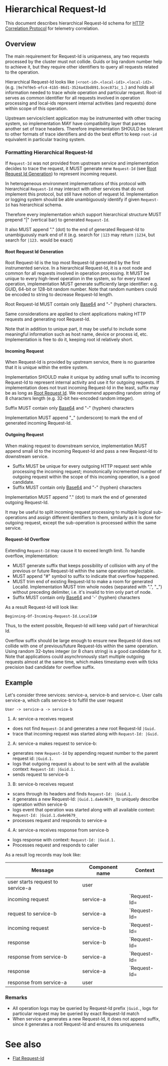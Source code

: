 #  Hierarchical Request-Id
This document describes hierarchical Request-Id schema for [HTTP Correlation Protocol](HttpCorrelationProtocol.md) for telemetry correlation.

## Overview
The main requirement for Request-Id is uniqueness, any two requests processed by the cluster must not collide.
Guids or big random number help to achieve it, but they require other identifiers to query all requests related to the operation.

Hierarchical Request-Id looks like `|<root-id>.<local-id1>.<local-id2>.` (e.g. `|9e74f0e5-efc4-41b5-86d1-3524a43bd891.bcec871c_1.`) and holds all information needed to trace whole operation and particular request.
Root-id serves as common identifier for all requests involved in operation processing and local-ids represent internal activities (and requests) done within scope of this operation.

Upstream service/client application may be instrumented with other tracing system, so implementation MAY have compatibility layer that parses another set of trace headers. 
Therefore implementation SHOULD be tolerant to other formats of trace identifiers and do the best effort to keep `root-id` equivalent in particular tracing system.

### Formatting Hierarchical Request-Id
If `Request-Id` was not provided from upstream service and implementation decides to trace the request, it MUST generate new `Request-Id` (see [Root Request Id Generation](#root-request-id-generation)) to represent incoming request. 

In heterogeneous environment implementations of this protocol with hierarchical `Request-Id` may interact with other services that do not implement this protocol, but still have notion of request Id. Implementation or logging system should be able unambiguously identify if given `Request-Id` has hierarchical schema. 

Therefore every implementation which support hierarchical structure MUST prepend "|" (vertical bar) to generated `Request-Id`. 

It also MUST append "." (dot) to the end of generated Request-Id to unambiguously mark end of it (e.g. search for `|123` may return `|1234`, but search for `|123.` would be exact)

#### Root Request Id Generation
Root Request-Id is the top most Request-Id generated by the first instrumented service. In a hierarchical Request-Id, it is a root node and common for all requests involved in operation processing.
It MUST be unique to every high-level operation in the system, so for every traced operation, implementation MUST generate sufficiently large identifier: e.g. GUID, 64-bit or 128-bit random number.
Note that random numbers could be encoded to string to decrease Request-Id length. 

Root Request-Id MUST contain only [Base64](https://en.wikipedia.org/wiki/Base64) and "-" (hyphen) characters.

Same considerations are applied to client applications making HTTP requests and generating root Request-Id.

Note that in addition to unique part, it may be useful to include some meaningful information such as host name, device or process id, etc. Implementation is free to do it, keeping root id relatively short.

#### Incoming Request
When Request-Id is provided by upstream service, there is no guarantee that it is unique within the entire system. 

Implementation SHOULD make it unique by adding small suffix to incoming Request-Id to represent internal activity and use it for outgoing requests.
If implementation does not trust incoming Request-Id in the least, suffix may be as long as [Root Request Id](HttpCorrelationProtocol.md#root-request-id-generation).
We recommend appending random string of 8 characters length (e.g. 32-bit hex-encoded random integer).

Suffix MUST contain only [Base64](https://en.wikipedia.org/wiki/Base64) and "-" (hyphen) characters

Implementation MUST append "_" (underscore) to mark the end of generated incoming Request-Id.

#### Outgoing Request
When making request to downstream service, implementation MUST append small id to the incoming Request-Id and pass a new Request-Id to downstream service.

- Suffix MUST be unique for every outgoing HTTP request sent while processing the incoming request;  monotonically incremented number of outgoing request within the scope of this incoming operation, is a good candidate. 
- Suffix MUST contain only [Base64](https://en.wikipedia.org/wiki/Base64) and "-" (hyphen) characters

Implementation MUST append "." (dot) to mark the end of generated outgoing Request-Id.

It may be useful to split incoming request processing to multiple logical sub-operations and assign different identifiers to them, similarly as it is done for outgoing request, except the sub-operation is processed within the same service. 

#### Request-Id Overflow
Extending `Request-Id` may cause it to exceed length limit.
To handle overflow, implementation: 
* MUST generate suffix that keeps possibility of collision with any of the previous or future Request-Id within the same operation neglectable.
* MUST append "#" symbol to suffix to indicate that overflow happened.
* MUST trim end of existing Request-Id to make a room for generated LocalId. Implementation MUST trim whole nodes (separated with ".", "_") without preceding delimiter, i.e. it's invalid to trim only part of node. 
* Suffix MUST contain only [Base64](https://en.wikipedia.org/wiki/Base64) and '-' (hyphen) characters

As a result Request-Id will look like: 

  `Beginning-Of-Incoming-Request-Id.LocalId#`

Thus, to the extent possible, Request-Id will keep valid part of hierarchical Id.

Overflow suffix should be large enough to ensure new Request-Id does not collide with one of previous/future Request-Ids within the same operation. Using random 32-bytes integer (or 8 chars string) is a good candidate for it.
Note that applications could asynchronously start multiple outgoing requests almost at the same time, which makes timestamp even with ticks precision bad candidate for overflow suffix.

## Example
Let's consider three services: service-a, service-b and service-c. User calls service-a, which calls service-b to fulfill the user request

`User -> service-a -> service-b`

1. A: service-a receives request 
  * does not find `Request-Id` and generates a new root Request-Id `|Guid.`
  * trace that incoming request was started along with `Request-Id: |Guid.`
2. A: service-a makes request to service-b:
  * generates new `Request-Id` by appending request number to the parent request id: `|Guid.1.`
  * logs that outgoing request is about to be sent with all the available context: `Request-Id: |Guid.1.`
  * sends request to service-b
3. B: service-b receives request
  * scans through its headers and finds `Request-Id: |Guid.1.`
  * it generates a new Request-Id: `|Guid.1.da4e9679_` to uniquely describe operation within service-b
  * logs event that operation was started along with all available context: `Request-Id: |Guid.1.da4e9679_`
  * processes request and responds to service-a
4. A: service-a receives response from service-b
  * logs response with context: `Request-Id: |Guid.1.`
  * Processes request and responds to caller

As a result log records may look like:

| Message  |  Component name | Context |
| ---------| --------------- | ------- |
| user starts request to service-a | user |  |
| incoming request | service-a | `Request-Id=|Guid.` |
| request to service-b | service-a | `Request-Id=|Guid.1.` |
| incoming request | service-b | `Request-Id=|Guid.1.da4e9679_` |
| response | service-b | `Request-Id=|Guid.1.da4e9679_` |
| response from service-b | service-a | `Request-Id=|Guid.1.` |
| response | service-a | `Request-Id=|Guid.` |
| response from service-a | user |  |

### Remarks
* All operation logs may be queried by Request-Id prefix `|Guid.`, logs for particular request may be queried by exact Request-Id match
* When service-a generates a new Request-Id, it does not append suffix, since it generates a root Request-Id and ensures its uniqueness

# See also
- [Flat Request-Id](FlatRequestId.md)
